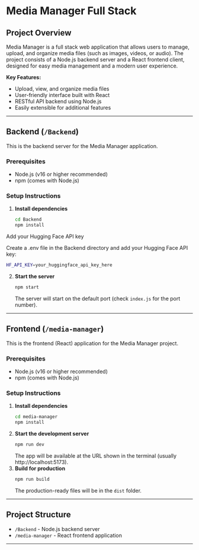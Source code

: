 # Media Manager Full Stack

## Project Overview

Media Manager is a full stack web application that allows users to manage, upload, and organize media files (such as images, videos, or audio). The project consists of a Node.js backend server and a React frontend client, designed for easy media management and a modern user experience.

**Key Features:**

- Upload, view, and organize media files
- User-friendly interface built with React
- RESTful API backend using Node.js
- Easily extensible for additional features

---

## Backend (`/Backend`)

This is the backend server for the Media Manager application.

### Prerequisites

- Node.js (v16 or higher recommended)
- npm (comes with Node.js)

### Setup Instructions

1. **Install dependencies**
   ```sh
   cd Backend
   npm install
   ```
Add your Hugging Face API key

Create a .env file in the Backend directory and add your Hugging Face API key:   
```sh
HF_API_KEY=your_huggingface_api_key_here
```
2. **Start the server**
   ```sh
   npm start
   ```
   The server will start on the default port (check `index.js` for the port number).

---

## Frontend (`/media-manager`)

This is the frontend (React) application for the Media Manager project.

### Prerequisites

- Node.js (v16 or higher recommended)
- npm (comes with Node.js)

### Setup Instructions

1. **Install dependencies**
   ```sh
   cd media-manager
   npm install
   ```
2. **Start the development server**
   ```sh
   npm run dev
   ```
   The app will be available at the URL shown in the terminal (usually http://localhost:5173).
3. **Build for production**
   ```sh
   npm run build
   ```
   The production-ready files will be in the `dist` folder.

---

## Project Structure

- `/Backend` - Node.js backend server
- `/media-manager` - React frontend application

---
